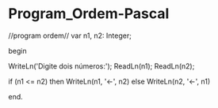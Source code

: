 # Program_Ordem-Pascal

//program ordem//
var
n1, n2: Integer;

begin

WriteLn('Digite dois números:');
ReadLn(n1); ReadLn(n2); 

if (n1 <= n2) then
WriteLn(n1, '<-', n2)
else
WriteLn(n2, '<-', n1)

end.
